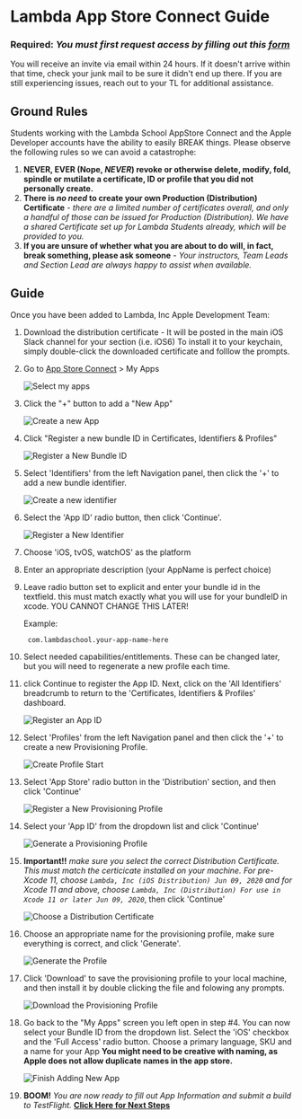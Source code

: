 # Lambda App Store Connect Guide


### **Required**: *You must first request access by filling out this [form](https://forms.gle/WmS5j6tcW9XFEEGv7)*

You will receive an invite via email within 24 hours. If it doesn't arrive within that time, check your junk mail to be sure it didn't end up there. If you are still experiencing issues, reach out to your TL for additional assistance.

## Ground Rules

Students working with the Lambda School AppStore Connect and the Apple Developer accounts have the ability to easily BREAK things. Please observe the following rules so we can avoid a catastrophe:

1. **NEVER, EVER (Nope, *NEVER*) revoke or otherwise delete, modify, fold, spindle or mutilate a certificate, ID or profile that you did not personally create.**
2. **There is *no need* to create your own Production (Distribution) Certificate** - *there are a limited number of certificates overall, and only a handful of those can be issued for Production (Distribution). We have a shared Certificate set up for Lambda Students already, which will be provided to you.*
3. **If you are unsure of whether what you are about to do will, in fact, break something, please ask someone** - *Your instructors, Team Leads and Section Lead are always happy to assist when available.*

## Guide

Once you have been added to Lambda, Inc Apple Development Team:

1. Download the distribution certificate - It will be posted in the main iOS Slack channel for your section (i.e. iOS6) To install it to your keychain, simply double-click the downloaded certificate and folllow the prompts.

2. Go to [App Store Connect](https://appstoreconnect.apple.com/login) > My Apps

	![Select my apps](./Assets/Images/1.Select-my-apps.png)
	
3. Click the "+" button to add a "New App"
    
    ![Create a new App](./Assets/Images/2.Create-a-New-App.png)
    
4. Click "Register a new bundle ID in Certificates, Identifiers & Profiles"
	
	![Register a New Bundle ID](./Assets/Images/3.Register-a-New-Bundle-ID.png)
	
5. Select 'Identifiers' from the left Navigation panel, then click the '+' to add a new bundle identifier.

	![Create a new identifier](./Assets/Images/4.CreateANewIdentifier.png)
	
6. Select the 'App ID' radio button, then click 'Continue'.

	![Register a New Identifier](./Assets/Images/5.RegisterANewIdentifier.png)
	
7. Choose 'iOS, tvOS, watchOS' as the platform
8. Enter an appropriate description (your AppName is perfect choice)
9. Leave radio button set to explicit and enter your bundle id in the textfield. this must match exactly what you will use for your bundleID in xcode. YOU CANNOT CHANGE THIS LATER!
	
	Example: 
		
		com.lambdaschool.your-app-name-here

10. Select needed capabilities/entitlements. These can be changed later, but you will need to regenerate a new profile each time.
11. click Continue to register the App ID. Next, click on the 'All Identifiers' breadcrumb to return to the 'Certificates, Identifiers & Profiles' dashboard.

	![Register an App ID](./Assets/Images/6.RegisterAnAppID.png)
	
12. Select 'Profiles' from the left Navigation panel and then click the '+' to create a new Provisioning Profile.

	![Create Profile Start](./Assets/Images/7.CreateAProfile-1.png)
	
13. Select 'App Store' radio button in the 'Distribution' section, and then click 'Continue'

	![Register a New Provisioning Profile](./Assets/Images/8.RegisterNewProvisioningProfile.png)
	
14. Select your 'App ID' from the dropdown list and click 'Continue'

	![Generate a Provisioning Profile](./Assets/Images/9.GenerateProvisioningProfile.png)
	
15. **Important!!** *make sure you select the correct Distribution Certificate. This must match the certicicate installed on your machine. For pre-Xcode 11, choose `Lambda, Inc (iOS Distribution) Jun 09, 2020` and for Xcode 11 and above, choose `Lambda, Inc (Distribution) For use in Xcode 11 or later Jun 09, 2020`*, then click 'Continue'

	![Choose a Distribution Certificate](./Assets/Images/10.ChooseDistributionCertificate.png)
	
16. Choose an appropriate name for the provisioning profile, make sure everything is correct, and click 'Generate'.

	![Generate the Profile](./Assets/Images/11.GenerateTheProfile.png)
	
17. Click 'Download' to save the provisioning profile to your local machine, and then install it by double clicking the file and folowing any prompts.

	![Download the Provisioning Profile](./Assets/Images/12.DownloadProvisioningProfile.png)
	
18. Go back to the "My Apps" screen you left open in step #4. You can now select your Bundle ID from the dropdown list. Select the 'iOS' checkbox and the 'Full Access' radio button. Choose a primary language, SKU and a name for your App **You might need to be creative with naming, as Apple does not allow duplicate names in the app store.**

	![Finish Adding New App](./Assets/Images/13.FinishAddingNewApp.png)
	
19. **BOOM!** *You are now ready to fill out App Information and submit a build to TestFlight.* [**Click Here for Next Steps**](https://help.apple.com/xcode/mac/current/#/dev91fe7130a)